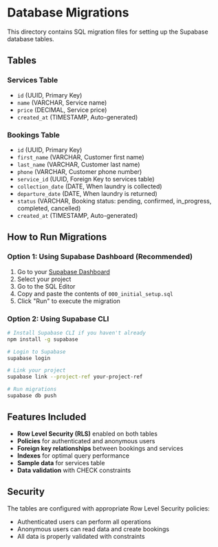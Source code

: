 # Database Migrations

This directory contains SQL migration files for setting up the Supabase database tables.

## Tables

### Services Table
- `id` (UUID, Primary Key)
- `name` (VARCHAR, Service name)
- `price` (DECIMAL, Service price)
- `created_at` (TIMESTAMP, Auto-generated)

### Bookings Table
- `id` (UUID, Primary Key)
- `first_name` (VARCHAR, Customer first name)
- `last_name` (VARCHAR, Customer last name)
- `phone` (VARCHAR, Customer phone number)
- `service_id` (UUID, Foreign Key to services table)
- `collection_date` (DATE, When laundry is collected)
- `departure_date` (DATE, When laundry is returned)
- `status` (VARCHAR, Booking status: pending, confirmed, in_progress, completed, cancelled)
- `created_at` (TIMESTAMP, Auto-generated)

## How to Run Migrations

### Option 1: Using Supabase Dashboard (Recommended)
1. Go to your [Supabase Dashboard](https://supabase.com/dashboard)
2. Select your project
3. Go to the SQL Editor
4. Copy and paste the contents of `000_initial_setup.sql`
5. Click "Run" to execute the migration

### Option 2: Using Supabase CLI
```bash
# Install Supabase CLI if you haven't already
npm install -g supabase

# Login to Supabase
supabase login

# Link your project
supabase link --project-ref your-project-ref

# Run migrations
supabase db push
```

## Features Included

- **Row Level Security (RLS)** enabled on both tables
- **Policies** for authenticated and anonymous users
- **Foreign key relationships** between bookings and services
- **Indexes** for optimal query performance
- **Sample data** for services table
- **Data validation** with CHECK constraints

## Security

The tables are configured with appropriate Row Level Security policies:
- Authenticated users can perform all operations
- Anonymous users can read data and create bookings
- All data is properly validated with constraints
